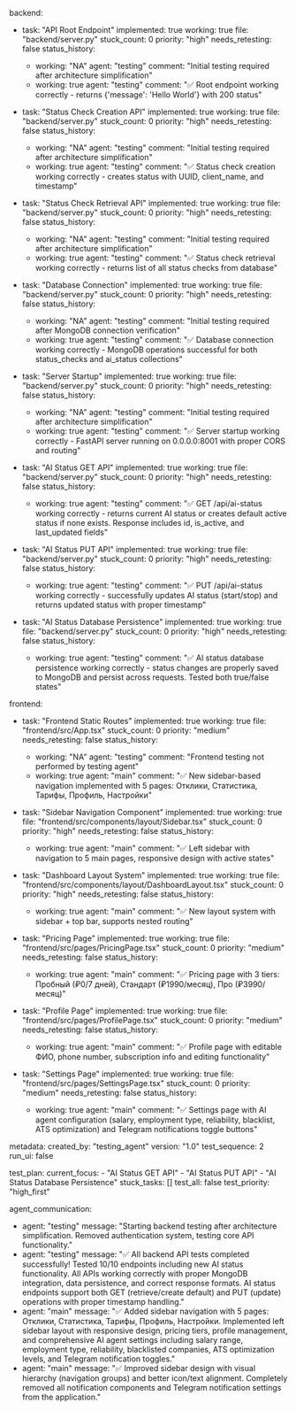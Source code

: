 backend:
  - task: "API Root Endpoint"
    implemented: true
    working: true
    file: "backend/server.py"
    stuck_count: 0
    priority: "high"
    needs_retesting: false
    status_history:
      - working: "NA"
        agent: "testing"
        comment: "Initial testing required after architecture simplification"
      - working: true
        agent: "testing"
        comment: "✅ Root endpoint working correctly - returns {'message': 'Hello World'} with 200 status"

  - task: "Status Check Creation API"
    implemented: true
    working: true
    file: "backend/server.py"
    stuck_count: 0
    priority: "high"
    needs_retesting: false
    status_history:
      - working: "NA"
        agent: "testing"
        comment: "Initial testing required after architecture simplification"
      - working: true
        agent: "testing"
        comment: "✅ Status check creation working correctly - creates status with UUID, client_name, and timestamp"

  - task: "Status Check Retrieval API"
    implemented: true
    working: true
    file: "backend/server.py"
    stuck_count: 0
    priority: "high"
    needs_retesting: false
    status_history:
      - working: "NA"
        agent: "testing"
        comment: "Initial testing required after architecture simplification"
      - working: true
        agent: "testing"
        comment: "✅ Status check retrieval working correctly - returns list of all status checks from database"

  - task: "Database Connection"
    implemented: true
    working: true
    file: "backend/server.py"
    stuck_count: 0
    priority: "high"
    needs_retesting: false
    status_history:
      - working: "NA"
        agent: "testing"
        comment: "Initial testing required after MongoDB connection verification"
      - working: true
        agent: "testing"
        comment: "✅ Database connection working correctly - MongoDB operations successful for both status_checks and ai_status collections"

  - task: "Server Startup"
    implemented: true
    working: true
    file: "backend/server.py"
    stuck_count: 0
    priority: "high"
    needs_retesting: false
    status_history:
      - working: "NA"
        agent: "testing"
        comment: "Initial testing required after architecture simplification"
      - working: true
        agent: "testing"
        comment: "✅ Server startup working correctly - FastAPI server running on 0.0.0.0:8001 with proper CORS and routing"

  - task: "AI Status GET API"
    implemented: true
    working: true
    file: "backend/server.py"
    stuck_count: 0
    priority: "high"
    needs_retesting: false
    status_history:
      - working: true
        agent: "testing"
        comment: "✅ GET /api/ai-status working correctly - returns current AI status or creates default active status if none exists. Response includes id, is_active, and last_updated fields"

  - task: "AI Status PUT API"
    implemented: true
    working: true
    file: "backend/server.py"
    stuck_count: 0
    priority: "high"
    needs_retesting: false
    status_history:
      - working: true
        agent: "testing"
        comment: "✅ PUT /api/ai-status working correctly - successfully updates AI status (start/stop) and returns updated status with proper timestamp"

  - task: "AI Status Database Persistence"
    implemented: true
    working: true
    file: "backend/server.py"
    stuck_count: 0
    priority: "high"
    needs_retesting: false
    status_history:
      - working: true
        agent: "testing"
        comment: "✅ AI status database persistence working correctly - status changes are properly saved to MongoDB and persist across requests. Tested both true/false states"

frontend:
  - task: "Frontend Static Routes"
    implemented: true
    working: true
    file: "frontend/src/App.tsx"
    stuck_count: 0
    priority: "medium"
    needs_retesting: false
    status_history:
      - working: "NA"
        agent: "testing"
        comment: "Frontend testing not performed by testing agent"
      - working: true
        agent: "main"
        comment: "✅ New sidebar-based navigation implemented with 5 pages: Отклики, Статистика, Тарифы, Профиль, Настройки"

  - task: "Sidebar Navigation Component"
    implemented: true
    working: true
    file: "frontend/src/components/layout/Sidebar.tsx"
    stuck_count: 0
    priority: "high"
    needs_retesting: false
    status_history:
      - working: true
        agent: "main"
        comment: "✅ Left sidebar with navigation to 5 main pages, responsive design with active states"

  - task: "Dashboard Layout System"
    implemented: true
    working: true
    file: "frontend/src/components/layout/DashboardLayout.tsx"
    stuck_count: 0
    priority: "high"
    needs_retesting: false
    status_history:
      - working: true
        agent: "main"
        comment: "✅ New layout system with sidebar + top bar, supports nested routing"

  - task: "Pricing Page"
    implemented: true
    working: true
    file: "frontend/src/pages/PricingPage.tsx"
    stuck_count: 0
    priority: "medium"
    needs_retesting: false
    status_history:
      - working: true
        agent: "main"
        comment: "✅ Pricing page with 3 tiers: Пробный (₽0/7 дней), Стандарт (₽1990/месяц), Про (₽3990/месяц)"

  - task: "Profile Page"
    implemented: true
    working: true
    file: "frontend/src/pages/ProfilePage.tsx"
    stuck_count: 0
    priority: "medium"
    needs_retesting: false
    status_history:
      - working: true
        agent: "main"
        comment: "✅ Profile page with editable ФИО, phone number, subscription info and editing functionality"

  - task: "Settings Page"
    implemented: true
    working: true
    file: "frontend/src/pages/SettingsPage.tsx"
    stuck_count: 0
    priority: "medium" 
    needs_retesting: false
    status_history:
      - working: true
        agent: "main"
        comment: "✅ Settings page with AI agent configuration (salary, employment type, reliability, blacklist, ATS optimization) and Telegram notifications toggle buttons"

metadata:
  created_by: "testing_agent"
  version: "1.0"
  test_sequence: 2
  run_ui: false

test_plan:
  current_focus:
    - "AI Status GET API"
    - "AI Status PUT API"
    - "AI Status Database Persistence"
  stuck_tasks: []
  test_all: false
  test_priority: "high_first"

agent_communication:
  - agent: "testing"
    message: "Starting backend testing after architecture simplification. Removed authentication system, testing core API functionality."
  - agent: "testing"
    message: "✅ All backend API tests completed successfully! Tested 10/10 endpoints including new AI status functionality. All APIs working correctly with proper MongoDB integration, data persistence, and correct response formats. AI status endpoints support both GET (retrieve/create default) and PUT (update) operations with proper timestamp handling."
  - agent: "main"
    message: "✅ Added sidebar navigation with 5 pages: Отклики, Статистика, Тарифы, Профиль, Настройки. Implemented left sidebar layout with responsive design, pricing tiers, profile management, and comprehensive AI agent settings including salary range, employment type, reliability, blacklisted companies, ATS optimization levels, and Telegram notification toggles."
  - agent: "main"
    message: "✅ Improved sidebar design with visual hierarchy (navigation groups) and better icon/text alignment. Completely removed all notification components and Telegram notification settings from the application."